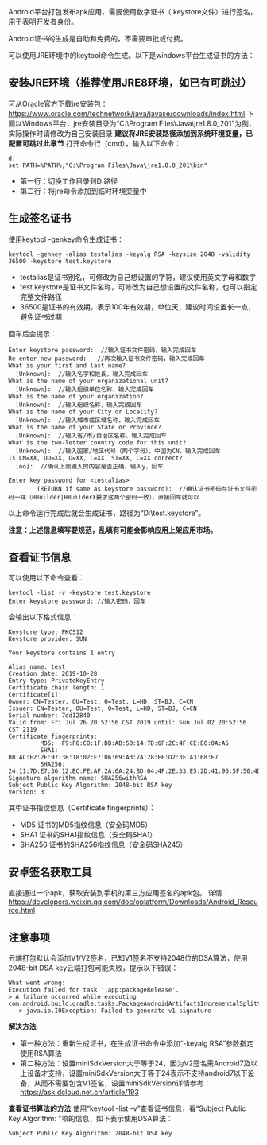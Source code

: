 Android平台打包发布apk应用，需要使用数字证书（.keystore文件）进行签名，用于表明开发者身份。

Android证书的生成是自助和免费的，不需要审批或付费。

可以使用JRE环境中的keytool命令生成。以下是windows平台生成证书的方法：

## 安装JRE环境（推荐使用JRE8环境，如已有可跳过）

可从Oracle官方下载jre安装包：https://www.oracle.com/technetwork/java/javase/downloads/index.html
下面以Windows平台，jre安装目录为“C:\Program Files\Java\jre1.8.0_201”为例，实际操作时请修改为自己安装目录
**建议将JRE安装路径添加到系统环境变量，已配置可跳过此章节**
打开命令行（cmd），输入以下命令：

```
d:  
set PATH=%PATH%;"C:\Program Files\Java\jre1.8.0_201\bin"
```

- 第一行：切换工作目录到D:路径
- 第二行：将jre命令添加到临时环境变量中

## 生成签名证书

使用keytool -genkey命令生成证书：

```
keytool -genkey -alias testalias -keyalg RSA -keysize 2048 -validity 36500 -keystore test.keystore
```

- testalias是证书别名，可修改为自己想设置的字符，建议使用英文字母和数字
- test.keystore是证书文件名称，可修改为自己想设置的文件名称，也可以指定完整文件路径
- 36500是证书的有效期，表示100年有效期，单位天，建议时间设置长一点，避免证书过期

回车后会提示：

```
Enter keystore password:  //输入证书文件密码，输入完成回车  
Re-enter new password:   //再次输入证书文件密码，输入完成回车  
What is your first and last name?  
  [Unknown]:  //输入名字和姓氏，输入完成回车  
What is the name of your organizational unit?  
  [Unknown]:  //输入组织单位名称，输入完成回车  
What is the name of your organization?  
  [Unknown]:  //输入组织名称，输入完成回车  
What is the name of your City or Locality?  
  [Unknown]:  //输入城市或区域名称，输入完成回车  
What is the name of your State or Province?  
  [Unknown]:  //输入省/市/自治区名称，输入完成回车  
What is the two-letter country code for this unit?  
  [Unknown]:  //输入国家/地区代号（两个字母），中国为CN，输入完成回车  
Is CN=XX, OU=XX, O=XX, L=XX, ST=XX, C=XX correct?  
  [no]:  //确认上面输入的内容是否正确，输入y，回车  

Enter key password for <testalias>  
        (RETURN if same as keystore password):  //确认证书密码与证书文件密码一样（HBuilder|HBuilderX要求这两个密码一致），直接回车就可以
```

以上命令运行完成后就会生成证书，路径为“D:\test.keystore”。

**注意：上述信息填写要规范，乱填有可能会影响应用上架应用市场。**



## 查看证书信息

可以使用以下命令查看：

```
keytool -list -v -keystore test.keystore  
Enter keystore password: //输入密码，回车
```

会输出以下格式信息：

```
Keystore type: PKCS12    
Keystore provider: SUN    

Your keystore contains 1 entry    

Alias name: test    
Creation date: 2019-10-28    
Entry type: PrivateKeyEntry    
Certificate chain length: 1    
Certificate[1]:    
Owner: CN=Tester, OU=Test, O=Test, L=HD, ST=BJ, C=CN    
Issuer: CN=Tester, OU=Test, O=Test, L=HD, ST=BJ, C=CN    
Serial number: 7dd12840    
Valid from: Fri Jul 26 20:52:56 CST 2019 until: Sun Jul 02 20:52:56 CST 2119    
Certificate fingerprints:    
         MD5:  F9:F6:C8:1F:DB:AB:50:14:7D:6F:2C:4F:CE:E6:0A:A5    
         SHA1: BB:AC:E2:2F:97:3B:18:02:E7:D6:69:A3:7A:28:EF:D2:3F:A3:68:E7    
         SHA256: 24:11:7D:E7:36:12:BC:FE:AF:2A:6A:24:BD:04:4F:2E:33:E5:2D:41:96:5F:50:4D:74:17:7F:4F:E2:55:EB:26    
Signature algorithm name: SHA256withRSA    
Subject Public Key Algorithm: 2048-bit RSA key    
Version: 3
```

其中证书指纹信息（Certificate fingerprints）：

- MD5
  证书的MD5指纹信息（安全码MD5）
- SHA1
  证书的SHA1指纹信息（安全码SHA1）
- SHA256
  证书的SHA256指纹信息（安全码SHA245）

## 安卓签名获取工具

直接通过一个apk，获取安装到手机的第三方应用签名的apk包。 详情：https://developers.weixin.qq.com/doc/oplatform/Downloads/Android_Resource.html

## 注意事项

云端打包默认会添加V1/V2签名，已知V1签名不支持2048位的DSA算法，使用2048-bit DSA key云端打包可能失败，提示以下错误：

```
What went wrong:  
Execution failed for task ':app:packageRelease'.  
> A failure occurred while executing com.android.build.gradle.tasks.PackageAndroidArtifact$IncrementalSplitterRunnable  
   > java.io.IOException: Failed to generate v1 signature
```

**解决方法**

- 第一种方法：重新生成证书，在生成证书命令中添加“-keyalg RSA”参数指定使用RSA算法
- 第二种方法：设置miniSdkVersion大于等于24，因为V2签名需Android7及以上设备才支持，设置miniSdkVersion大于等于24表示不支持android7以下设备，从而不需要包含V1签名，设置miniSdkVersion详情参考：https://ask.dcloud.net.cn/article/193

**查看证书算法的方法**
使用“keytool -list -v”查看证书信息，看“Subject Public Key Algorithm: ”项的信息，如下表示使用DSA算法：

```
Subject Public Key Algorithm: 2048-bit DSA key
```